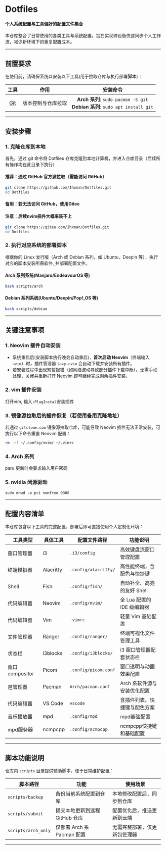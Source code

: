 # Dotfiles

#### 个人系统配置与工具偏好的配置文件集合

本仓库整合了日常使用的各类工具与系统配置，旨在实现跨设备快速同步个人工作流，减少新环境下的重复配置成本。

---

## 前置要求
在使用前，请确保系统以安装以下工具(用于拉取仓库与执行部署脚本)：

| 工具                                 | 作用               | 安装命令                                                                            |
| :-:                                  | :-:                | :-:                                                                                 |
| [Git](https://git-scm.com/downloads) | 版本控制与仓库拉取 | **Arch 系列**: `sudo pacman -S git` <br> **Debian 系列**: `sudo apt install git`    |

---

## 安装步骤

### 1. 克隆仓库到本地

首先，通过 git 命令将 Dotfiles 仓库克隆到本地计算机，并进入仓库目录（后续所有操作均在此目录下执行）
    
#### 推荐：通过 GitHub 官方源拉取（需能访问 GitHub）
```bash
git clone https://github.com/Ihxnan/Dotfiles.git
cd Dotfiles
```
#### 备用：若无法访问 GitHub，使用Gitee
#### 注意：后续nvim插件大概率装不上
```bash
git clone https://gitee.com/Ihxnan/Dotfiles.git
cd Dotfiles
```

### 2. 执行对应系统的部署脚本
根据你的 Linux 发行版（Arch 或 Debian 系列，如 Ubuntu、Deepin 等），执行对应的脚本安装所需软件, 并部署配置文件。

#### Arch 系列系统(Manjaro/EndeavourOS 等)
```bash
bash scripts/arch
```
#### Debian 系列系统(Ubuntu/Deepin/Pop!_OS 等)
```bash
bash scripts/debian
```

---

## 关键注意事项

### 1. Neovim 插件自动安装
- 系统重启后(安装脚本执行晚会自动重启)，**首次启动 Neovim**（终端输入 `nvim`）时，插件管理器 `lazy.nvim` 会自动下载并安装所有插件。
- 若安装过程中出现短暂报错（如网络波动导致部分插件下载中断），无需手动处理，关闭并重新打开 Neovim 即可继续完成剩余插件安装。

### 2. vim 插件安装
打开vim, 输入`:PlugInstal`安装插件

### 3. 镜像源拉取后的插件恢复（若使用备用克隆地址）
若通过 `gitclone.com` 镜像源拉取仓库，可能导致 Neovim 插件无法正常安装，可执行以下命令重置 Neovim 配置：
```bash
rm -rf ~/.config/nvim/ ~/.vimrc
```

### 4. Arch 系列
paru 更新时会要求输入用户密码

### 5. nvidia 闭源驱动
```
sudo mhwd -a pci nonfree 0300
```

---


## 配置内容清单
本仓库包含以下工具的完整配置，部署后即可直接使用个人定制化环境：

| 工具类型        | 具体工具  | 配置文件路径         | 功能说明                     |
| --------------- | --------- | -------------------- | ---------------------------- |
| 窗口管理器      | i3        | `.i3/config`         | 高效键盘流窗口管理配置       |
| 终端模拟器      | Alacritty | `.config/alacritty/` | 高性能终端，含配色与快捷键   |
| Shell           | Fish      | `.config/fish/`      | 自动补全、高亮的友好 Shell   |
| 代码编辑器      | Neovim    | `.config/nvim/`      | 全 Lua 配置的 IDE 级编辑器   |
| 代码编辑器      | Vim       | `.vimrc`             | 轻量 Vim 基础配置            |
| 文件管理器      | Ranger    | `.config/ranger/`    | 终端可视化文件管理工具       |
| 状态栏          | i3blocks  | `.config/i3blocks/`  | i3 窗口管理器配套状态栏      |
| 窗口 compositor | Picom     | `.config/picom.conf` | 窗口透明与动画效果配置       |
| 包管理器        | Pacman    | `Arch/pacman.conf`   | Arch 系软件源与安装优化配置  |
| 代码编辑器      | VS Code   | `vscode`             | 含插件列表、快捷键与配色方案 |
| 音乐播放器      | mpd       | `.config/mpd`        | mpd基础配置                  |
| mpd服务器       | ncmpcpp   | `.config/ncmpcpp`    | ncmpcpp快捷键和基础配置      |


---

## 脚本功能说明
仓库内 `scripts` 目录提供辅助脚本，便于日常维护配置：

| 脚本路径               | 功能                           | 使用场景                     |
|------------------------|--------------------------------|------------------------------|
| `scripts/backup`       | 备份当前系统配置到仓库         | 本地修改配置后，同步到仓库   |
| `scripts/submit`       | 提交本地更新到远程 GitHub 仓库 | 配置优化后，推送更新到云端   |
| `scripts/arch_only`    | 仅部署 Arch 系 Pacman 配置     | 无需完整部署，仅更新包管理器 |

---
